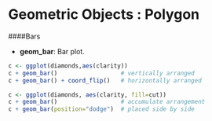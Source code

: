 Geometric Objects : Polygon
=============
####Bars
* **geom_bar**: Bar plot.
```R
c <- ggplot(diamonds,aes(clarity))
c + geom_bar()                  # vertically arranged
c + geom_bar() + coord_flip()   # horizontally arranged
```
```R
c <- ggplot(diamonds, aes(clarity, fill=cut))
c + geom_bar()                  # accumulate arrangement
c + geom_bar(position="dodge")  # placed side by side
```
